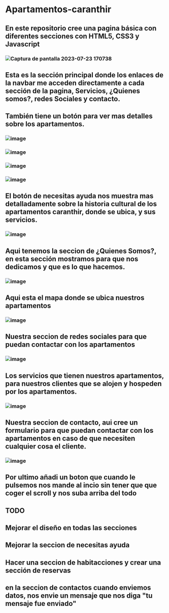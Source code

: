 # Apartamentos-caranthir
## En este repositorio cree una pagina básica con diferentes secciones con HTML5, CSS3 y Javascript
### ![Captura de pantalla 2023-07-23 170738](https://github.com/Silkaleex/Apartamentos-caranthir/assets/82760991/fcaf70a4-f183-426f-bcbe-474c4c25f918)
## Esta es la sección principal donde los enlaces de la navbar me acceden directamente a cada sección de la pagina, Servicios, ¿Quienes somos?, redes Sociales y contacto.
## También tiene un botón para ver mas detalles sobre los apartamentos.
### ![image](https://github.com/Silkaleex/Apartamentos-caranthir/assets/82760991/e498c1f1-10d2-4e94-8584-17524da7d06a)
### ![image](https://github.com/Silkaleex/Apartamentos-caranthir/assets/82760991/c51cf019-2da3-4f95-b93e-dae4d50a9067)
### ![image](https://github.com/Silkaleex/Apartamentos-caranthir/assets/82760991/eda46bbd-5659-41fa-a5f4-de268671f080)
### ![image](https://github.com/Silkaleex/Apartamentos-caranthir/assets/82760991/5aaf178d-7dd6-49c8-b397-26249bd52d70)
## El botón de necesitas ayuda nos muestra mas detalladamente sobre la historia cultural de los apartamentos caranthir, donde se ubica, y sus servicios.
### ![image](https://github.com/Silkaleex/Apartamentos-caranthir/assets/82760991/66123dd7-f673-48cf-91cf-d479a555644e)
## Aqui tenemos la seccion de ¿Quienes Somos?, en esta sección mostramos para que nos dedicamos y que es lo que hacemos.
### ![image](https://github.com/Silkaleex/Apartamentos-caranthir/assets/82760991/b8149ccb-d4aa-4577-aabd-e327c73578a1)
## Aqui esta el mapa donde se ubica nuestros apartamentos
### ![image](https://github.com/Silkaleex/Apartamentos-caranthir/assets/82760991/b4449063-3c74-4508-9b99-6f928377ea83)
## Nuestra seccion de redes sociales para que puedan contactar con los apartamentos
### ![image](https://github.com/Silkaleex/Apartamentos-caranthir/assets/82760991/293e1c33-61d0-4097-8496-2090ccbfcd63)
## Los servicios que tienen nuestros apartamentos, para nuestros clientes que se alojen y hospeden por los apartamentos.
### ![image](https://github.com/Silkaleex/Apartamentos-caranthir/assets/82760991/32a1c177-92f4-4ade-9265-4b9bd63da5fe)
## Nuestra seccion de contacto, aui cree un formulario para que puedan contactar con los apartamentos en caso de que necesiten cualquier cosa el cliente.
### ![image](https://github.com/Silkaleex/Apartamentos-caranthir/assets/82760991/3eae120b-f3bc-47ee-a7aa-3c75828d1ff8)
## Por ultimo añadi un boton que cuando le pulsemos nos mande al incio sin tener que que coger el scroll y nos suba arriba del todo

## TODO
## Mejorar el diseño en todas las secciones
## Mejorar la seccion de necesitas ayuda
## Hacer una seccion de habitacciones y crear una sección de reservas
## en la seccion de contactos cuando enviemos datos, nos envie un mensaje que nos diga "tu mensaje fue enviado"
